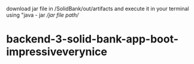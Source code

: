 download jar file in /SolidBank/out/artifacts and execute it in your terminal using "java - jar */jar file path/*
# backend-3-solid-bank-app-boot-impressiveverynice
